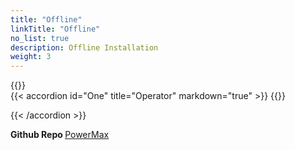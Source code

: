 ```yaml
---
title: "Offline"
linkTitle: "Offline"
no_list: true
description: Offline Installation
weight: 3
---
```


{{<include  file="content/docs/getting-started/installation/offline/dependencies.md" >}}
<br>
{{< accordion id="One" title="Operator" markdown="true" >}} 
{{<include  file="content/docs/getting-started/installation/offline/operator.md" suffix="1">}}

{{< /accordion >}}
<br> 

<strong>Github Repo </strong>[PowerMax](https://github.com/dell/csi-powermax)


